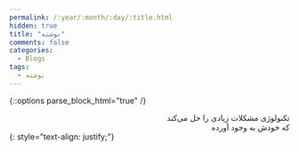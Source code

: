 ```yaml
---
permalink: /:year/:month/:day/:title.html
hidden: true
title: "نوشته"
comments: false
categories:
  - Blogs
tags:
  - نوشته
---
```


{::options parse_block_html="true" /}
<div dir='rtl' align='right'>
تکنولوژی مشکلات زیادی را حل می‌کند<br>
که خودش به وجود آورده
</div>
{: style="text-align: justify;"}